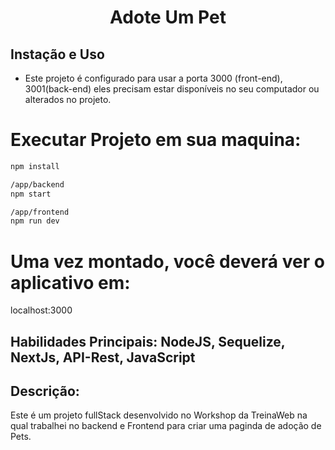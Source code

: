 <h1 align="center"> Adote Um Pet</h1>

## Instação e Uso
- Este projeto é configurado para usar a porta 3000 (front-end), 3001(back-end) eles precisam estar disponíveis no seu computador ou alterados no projeto.

# Executar Projeto em sua maquina:
```sh
npm install
```

```sh
/app/backend
npm start
```

```sh
/app/frontend
npm run dev
```

# Uma vez montado, você deverá ver o aplicativo em:
localhost:3000

## Habilidades Principais: NodeJS, Sequelize, NextJs, API-Rest, JavaScript

## Descrição: 

Este é um projeto fullStack desenvolvido no Workshop da TreinaWeb na qual trabalhei no backend e Frontend para criar uma paginda de adoção de Pets.



